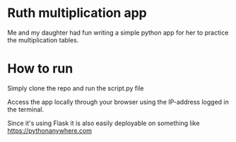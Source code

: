 # Ruth multiplication app

Me and my daughter had fun writing a simple python app for her to practice the multiplication tables.

# How to run
Simply clone the repo and run the script.py file

Access the app locally through your browser using the IP-address logged in the terminal.

Since it's using Flask it is also easily deployable on something like https://pythonanywhere.com


